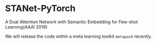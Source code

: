# STANet-PyTorch
A Dual Attention Network with Semantic Embedding for Few-shot Learning(AAAI 2019)


We will release the code within a meta learning toolkit `metapack` recently.

